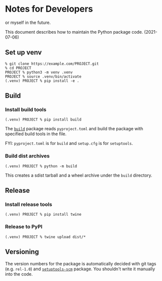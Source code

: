 # Notes for Developers

or myself in the future.

This document describes how to maintain the Python package code. (2021-07-06)


## Set up venv

    % git clone https://example.com/PROJECT.git
    % cd PROJECT
    PROJECT % python3 -m venv .venv
    PROJECT % source .venv/bin/activate
    (.venv) PROJECT % pip install -e .


## Build


### Install build tools

    (.venv) PROJECT % pip install build

The [`build`](https://pypi.org/project/build/) package reads
`pyproject.toml` and build the package with specified build tools
in the file.

FYI: `pyproject.toml` is for `build` and `setup.cfg` is for `setuptools`.

### Build dist archives

    (.venv) PROJECT % python -m build

This creates a sdist tarball and a wheel archive under the `build`
directory.


## Release

### Install release tools

    (.venv) PROJECT % pip install twine


### Release to PyPI

    (.venv) PROJECT % twine upload dist/*


## Versioning

The version numbers for the package is automatically decided with git
tags (e.g. `rel-1.0`) and [`setuptools-scm`](https://pypi.org/project/setuptools-scm/)
package. You shouldn't write it manually into the code.
